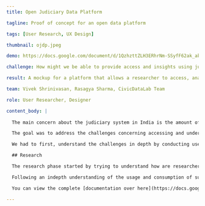 ```yaml
---
title: Open Judiciary Data Platform

tagline: Proof of concept for an open data platform

tags: [User Research, UX Design]

thumbnail: ojdp.jpeg

demo: https://docs.google.com/document/d/1QzhzttZLH3ERhrNm-SSyfF62ak_akNWV4UtfOhdyC-c/edit?usp=sharing

challenge: How might we be able to provide access and insights using judiciary data to researchers

result: A mockup for a platform that allows a researcher to access, analyse and understand judiciary data across courts in India

team: Vivek Shrinivasan, Rasagya Sharma, CivicDataLab Team

role: User Researcher, Designer

content_body: |
  
  The main concern about the judiciary system in India is the amount of pending cases in courts is enormous. On the other hand, based on the RTI act, the government makes the data across all courts openly accessible, but making it an impeding task for the public.

  The goal was to address the challenges concerning accessing and understanding Judiciary data across district and high courts in India.

  We had to first, understand the challenges in depth by conducting user research.

  ## Research

  The research phase started by trying to understand how are researchers, within the judiciary sector consuming the data. Talking to NLU researchers, and professors, civil society organisations within the judiciary sector and looking at other initiatives within India as well as in other countries, we understood that the primary pain point for researchers is the ease of access to relevant data which could be analysed.

  Following an indepth understanding of the usage and consumption of such data and based on the the motivations and goals of researchers, we were able to understand how, currently were users gathering, synthesising this data. CivicDataLab partnered with Ashoka foundation to, who helped us conduct the interviews and give access to connections within the sector to help solve this challenge.

  You can view the complete [documentation over here](https://docs.google.com/document/d/1QzhzttZLH3ERhrNm-SSyfF62ak_akNWV4UtfOhdyC-c/edit?usp=sharing).

---
```

